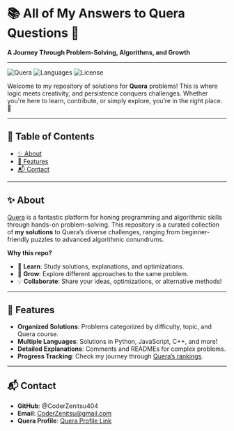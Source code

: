 # 📚 All of My Answers to Quera Questions 🚀  
**A Journey Through Problem-Solving, Algorithms, and Growth**  

---

![Quera](https://img.shields.io/badge/Platform-Quera-%2300a8e8) ![Languages](https://img.shields.io/github/languages/top/coderzenitsu404/my-answers-to-Quera-questions) ![License](https://img.shields.io/badge/License-GNU3.0-darkgreen)  

Welcome to my repository of solutions for **Quera** problems! This is where logic meets creativity, and persistence conquers challenges. Whether you're here to learn, contribute, or simply explore, you’re in the right place. 🌟  

---

## 🌟 **Table of Contents**  
- [✨ About](#-about)  
- [🚀 Features](#-features)  
- [📬 Contact](#-contact)  

---

## ✨ **About**  
[Quera](https://quera.org) is a fantastic platform for honing programming and algorithmic skills through hands-on problem-solving. This repository is a curated collection of **my solutions** to Quera’s diverse challenges, ranging from beginner-friendly puzzles to advanced algorithmic conundrums.  

**Why this repo?**  
- 🧩 **Learn**: Study solutions, explanations, and optimizations.  
- 🚀 **Grow**: Explore different approaches to the same problem.  
- 💡 **Collaborate**: Share your ideas, optimizations, or alternative methods!  

---

## 🚀 **Features**  
- **Organized Solutions**: Problems categorized by difficulty, topic, and Quera course.  
- **Multiple Languages**: Solutions in Python, JavaScript, C++, and more!  
- **Detailed Explanations**: Comments and READMEs for complex problems.  
- **Progress Tracking**: Check my journey through [Quera’s rankings](https://quera.org/profile/ZenitsuCoder).

---

## 📬 **Contact**
- **GitHub**: @CoderZenitsu404
- **Email**: CoderZenitsu@gmail.com
- **Quera Profile**: [Quera Profile Link](https://quera.org/profile/ZenitsuCoder)
